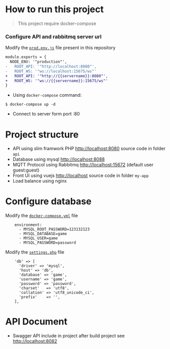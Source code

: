 # How to run this project
> This project require docker-compose

### Configure API and rabbitmq server url

Modify the [`prod.env.js`](https://github.com/PongCupz/cardgame/blob/main/my-app/config/prod.env.js) file present in this repository

```diff
module.exports = {
  NODE_ENV: '"production"',
-   ROOT_API: '"http://localhost:8080"',
-   ROOT_WS: '"ws://localhost:15675/ws"'
+   ROOT_API: '"http://{{servername}}:8080"',
+   ROOT_WS: '"ws://{{servername}}:15675/ws"'
}
```
* Using `docker-compose` command:

```console
$ docker-compose up -d
```
* Connect to server form port :80

# Project structure

- API using slim framwork PHP [http://localhost:8080](http://localhost:8080) source code in folder `api`
- Database using mysql [http://localhost:8088](http://localhost:8088)
- MQTT Protocol using Rabbitmq [http://localhost:15672](http://localhost:15672) (default user guest:guest)
- Front UI using vuejs [http://localhost](http://localhost) source code in folder `my-app`
- Load balance using nginx

# Configure database

Modify the [`docker-compose.yml`](https://github.com/PongCupz/cardgame/blob/main/docker-compose.yml) file

```console
    environment:
      - MYSQL_ROOT_PASSWORD=123132123
      - MYSQL_DATABASE=game
      - MYSQL_USER=game
      - MYSQL_PASSWORD=password
```
Modify the [`settings.php`](https://github.com/PongCupz/cardgame/blob/main/api/src/settings.php) file

```console
    'db' => [
      'driver' => 'mysql',
      'host' => 'db',
      'database' => 'game',
      'username' => 'game',
      'password' => 'password',
      'charset'   => 'utf8',
      'collation' => 'utf8_unicode_ci',
      'prefix'    => '',
    ],
```

# API Document

- Swagger API include in project after build project see [http://localhost:8082](http://localhost:8082)